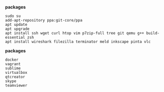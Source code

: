 **packages**

```shell
sudo su
add-apt-repository ppa:git-core/ppa
apt update
apt upgrade
apt install ssh wget curl htop vim p7zip-full tree git qemu g++ build-essential zsh
apt install wireshark filezilla terminator meld inkscape pinta vlc
```


**packages**

```
docker
vagrant
sublime
virtualbox
qtcreator
skype
teamviewer
```